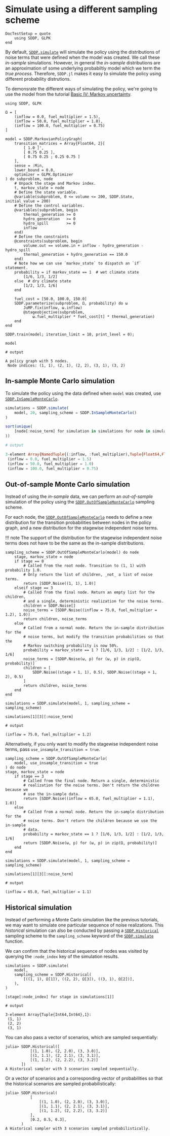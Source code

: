 # Simulate using a different sampling scheme

```@meta
DocTestSetup = quote
    using SDDP, GLPK
end
```

By default, [`SDDP.simulate`](@ref) will simulate the policy using the
distributions of noise terms that were defined when the model was created. We
call these _in-sample_ simulations. However, in general the _in-sample_
distributions are an approximation of some underlying probabiltiy model which
we term the _true process_. Therefore, `SDDP.jl` makes it easy to simulate the
policy using different probability distrutions.

To demonsrate the different ways of simulating the policy, we're going to use
the model from the tutorial [Basic IV: Markov uncertainty](@ref).

```jldoctest sampling_schemes
using SDDP, GLPK

Ω = [
    (inflow = 0.0, fuel_multiplier = 1.5),
    (inflow = 50.0, fuel_multiplier = 1.0),
    (inflow = 100.0, fuel_multiplier = 0.75)
]

model = SDDP.MarkovianPolicyGraph(
    transition_matrices = Array{Float64, 2}[
        [ 1.0 ]',
        [ 0.75 0.25 ],
        [ 0.75 0.25 ; 0.25 0.75 ]
    ],
    sense = :Min,
    lower_bound = 0.0,
    optimizer = GLPK.Optimizer
) do subproblem, node
    # Unpack the stage and Markov index.
    t, markov_state = node
    # Define the state variable.
    @variable(subproblem, 0 <= volume <= 200, SDDP.State, initial_value = 200)
    # Define the control variables.
    @variables(subproblem, begin
        thermal_generation >= 0
        hydro_generation   >= 0
        hydro_spill        >= 0
        inflow
    end)
    # Define the constraints
    @constraints(subproblem, begin
        volume.out == volume.in + inflow - hydro_generation - hydro_spill
        thermal_generation + hydro_generation == 150.0
    end)
    # Note how we can use `markov_state` to dispatch an `if` statement.
    probability = if markov_state == 1  # wet climate state
        [1/6, 1/3, 1/2]
    else  # dry climate state
        [1/2, 1/3, 1/6]
    end

    fuel_cost = [50.0, 100.0, 150.0]
    SDDP.parameterize(subproblem, Ω, probability) do ω
        JuMP.fix(inflow, ω.inflow)
        @stageobjective(subproblem,
            ω.fuel_multiplier * fuel_cost[t] * thermal_generation)
    end
end

SDDP.train(model; iteration_limit = 10, print_level = 0);

model

# output

A policy graph with 5 nodes.
 Node indices: (1, 1), (2, 1), (2, 2), (3, 1), (3, 2)
```

## In-sample Monte Carlo simulation

To simulate the policy using the data defined when `model` was created, use
[`SDDP.InSampleMonteCarlo`](@ref).

```julia sampling_schemes
simulations = SDDP.simulate(
    model, 20, sampling_scheme = SDDP.InSampleMonteCarlo()
)

sort(unique(
    [node[:noise_term] for simulation in simulations for node in simulation]
))

# output

3-element Array{NamedTuple{(:inflow, :fuel_multiplier),Tuple{Float64,Float64}},1}:
 (inflow = 0.0, fuel_multiplier = 1.5)
 (inflow = 50.0, fuel_multiplier = 1.0)
 (inflow = 100.0, fuel_multiplier = 0.75)
```

## Out-of-sample Monte Carlo simulation

Instead of using the _in-sample_ data, we can perform an _out-of-sample_
simulation of the policy using the [`SDDP.OutOfSampleMonteCarlo`](@ref)
sampling scheme.

For each node, the [`SDDP.OutOfSampleMonteCarlo`](@ref) needs to define a new
distribution for the transition probabilities between nodes in the policy graph,
and a new distribution for the stagewise independent noise terms.

!!! note
    The support of the distribution for the stagewise independent noise terms
    does not have to be the same as the in-sample distributions.

```jldoctest sampling_schemes
sampling_scheme = SDDP.OutOfSampleMonteCarlo(model) do node
    stage, markov_state = node
    if stage == 0
        # Called from the root node. Transition to (1, 1) with probability 1.0.
        # Only return the list of children, _not_ a list of noise terms.
        return [SDDP.Noise((1, 1), 1.0)]
    elseif stage == 3
        # Called from the final node. Return an empty list for the children,
        # and a single, deterministic realization for the noise terms.
        children = SDDP.Noise[]
        noise_terms = [SDDP.Noise((inflow = 75.0, fuel_multiplier = 1.2), 1.0)]
        return children, noise_terms
    else
        # Called from a normal node. Return the in-sample distribution for the
        # noise terms, but modify the transition probabilities so that the
        # Markov switching probability is now 50%.
        probability = markov_state == 1 ? [1/6, 1/3, 1/2] : [1/2, 1/3, 1/6]
        noise_terms = [SDDP.Noise(ω, p) for (ω, p) in zip(Ω, probability)]
        children = [
            SDDP.Noise((stage + 1, 1), 0.5), SDDP.Noise((stage + 1, 2), 0.5)
        ]
        return children, noise_terms
    end
end

simulations = SDDP.simulate(model, 1, sampling_scheme = sampling_scheme)

simulations[1][3][:noise_term]

# output

(inflow = 75.0, fuel_multiplier = 1.2)
```

Alternatively, if you only want to modify the stagewise independent noise terms,
pass `use_insample_transition = true`.

```jldoctest sampling_schemes
sampling_scheme = SDDP.OutOfSampleMonteCarlo(
    model, use_insample_transition = true
) do node
stage, markov_state = node
    if stage == 3
        # Called from the final node. Return a single, deterministic
        # realization for the noise terms. Don't return the children because we
        # use the in-sample data.
        return [SDDP.Noise((inflow = 65.0, fuel_multiplier = 1.1), 1.0)]
    else
        # Called from a normal node. Return the in-sample distribution for the
        # noise terms. Don't return the children because we use the in-sample
        # data.
        probability = markov_state == 1 ? [1/6, 1/3, 1/2] : [1/2, 1/3, 1/6]
        return [SDDP.Noise(ω, p) for (ω, p) in zip(Ω, probability)]
    end
end

simulations = SDDP.simulate(model, 1, sampling_scheme = sampling_scheme)

simulations[1][3][:noise_term]

# output

(inflow = 65.0, fuel_multiplier = 1.1)
```

## Historical simulation

Instead of performing a Monte Carlo simulation like the previous tutorials, we
may want to simulate one particular sequence of noise realizations. This
_historical_ simulation can also be conducted by passing a
[`SDDP.Historical`](@ref) sampling scheme to the `sampling_scheme` keyword of
the [`SDDP.simulate`](@ref) function.

We can confirm that the historical sequence of nodes was visited by querying
the `:node_index` key of the simulation results.

```jldoctest sampling_schemes
simulations = SDDP.simulate(
    model,
    sampling_scheme = SDDP.Historical(
        [((1, 1), Ω[1]), ((2, 2), Ω[3]), ((3, 1), Ω[2])],
    ),
)

[stage[:node_index] for stage in simulations[1]]

# output

3-element Array{Tuple{Int64,Int64},1}:
 (1, 1)
 (2, 2)
 (3, 1)
```

You can also pass a vector of scenarios, which are sampled sequentially:
```jldoctest
julia> SDDP.Historical([
           [(1, 1.0), (2, 2.0), (3, 3.0)],
           [(1, 1.1), (2, 2.1), (3, 3.1)],
           [(1, 1.2), (2, 2.2), (3, 3.2)]
       ])
A Historical sampler with 3 scenarios sampled sequentially.
```

Or a vector of scenarios and a corresponding vector of probabilities so that the
historical scenarios are sampled probabilistically:
```jldoctest
julia> SDDP.Historical(
           [
               [(1, 1.0), (2, 2.0), (3, 3.0)],
               [(1, 1.1), (2, 2.1), (3, 3.1)],
               [(1, 1.2), (2, 2.2), (3, 3.2)]
           ],
           [0.2, 0.5, 0.3],
       )
A Historical sampler with 3 scenarios sampled probabilistically.
```
